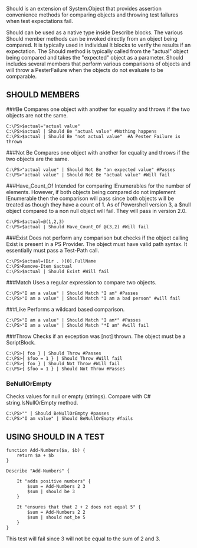 Should is an extension of System.Object that provides assertion convenience methods for comparing objects and throwing test failures when test expectations fail.

Should can be used as a native type inside Describe blocks. The various Should member methods can be invoked 
directly from an object being compared. It is typically used in individual It blocks to verify the results if an expectation. The Should method is typically called from the "actual" object being compared and takes the "expected" object as a parameter. Should includes several members that perform various comparisons of objects and will throw a PesterFailure when the objects do not evaluate to be comparable.

SHOULD MEMBERS
--------------
###Be
Compares one object with another for equality and throws if the two objects are not the same.

    C:\PS>$actual="actual value"
    C:\PS>$actual | Should Be "actual value" #Nothing happens
    C:\PS>$actual | Should Be "not actual value"  #A Pester Failure is thrown

###Not Be
Compares one object with another for equality and throws if the two objects are the same.

    C:\PS>"actual value" | Should Not Be "an expected value" #Passes
    C:\PS>"actual value" | Should Not Be "actual value" #Will fail


###Have_Count_Of
Intended for comparing IEnumerables for the number of elements. However, if both objects being compared do not implement IEnumerable then the comparison will pass since both objects will be treated as though they 		have a count of 1. As of Powershell version 3, a $null object compared to a non null object will fail. They will pass in version 2.0.

    C:\PS>$actual=@(1,2,3)
    C:\PS>$actual | Should Have_Count_Of @(3,2) #Will fail

###Exist
Does not perform any comparison but checks if the object calling Exist is present in a PS Provider. The object must have valid path syntax. It essentially must pass a Test-Path call.

    C:\PS>$actual=(Dir . )[0].FullName
    C:\PS>Remove-Item $actual
    C:\PS>$actual | Should Exist #Will fail

###Match
Uses a regular expression to compare two objects.

    C:\PS>"I am a value" | Should Match "I am" #Passes
    C:\PS>"I am a value" | Should Match "I am a bad person" #will fail

###Like
Performs a wildcard based comparison.

    C:\PS>"I am a value" | Should Match "I am*" #Passes
    C:\PS>"I am a value" | Should Match "*I am" #will fail

###Throw
Checks if an exception was [not] thrown. The object must be a ScriptBlock.

    C:\PS>{ foo } | Should Throw #Passes
    C:\PS>{ $foo = 1 } | Should Throw #Will fail
    C:\PS>{ foo } | Should Not Throw #Will fail
    C:\PS>{ $foo = 1 } | Should Not Throw #Passes

### BeNullOrEmpty
Checks values for null or empty (strings). Compare with C# string.IsNullOrEmpty method.

    C:\PS>"" | Should BeNullOrEmpty #passes
    C:\PS>"I am value" | Should BeNullOrEmpty #fails

USING SHOULD IN A TEST
----------------------

	function Add-Numbers($a, $b) {
	    return $a + $b
	}

	Describe "Add-Numbers" {

	    It "adds positive numbers" {
	        $sum = Add-Numbers 2 3
	        $sum | should be 3
	    }
            
        It "ensures that that 2 + 2 does not equal 5" {
	        $sum = Add-Numbers 2 2
	        $sum | should not_be 5
	    }
	}

This test will fail since 3 will not be equal to the sum of 2 and 3.